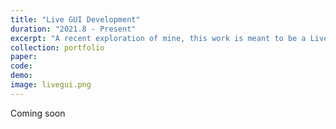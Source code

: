 ```yaml
---
title: "Live GUI Development"
duration: "2021.8 - Present"
excerpt: "A recent exploration of mine, this work is meant to be a Live Programming environment for writing and debugging event handler code. Imagine you are building a web page that uses JavaScript for event handling. Ideally, as you are editing some event handling JavaScript code on the left, you will see the view of the webpage using this code with automated GUI inputs that lead to the view state as a result of the edit you've just made."
collection: portfolio
paper:
code:
demo:
image: livegui.png
---
```


Coming soon
